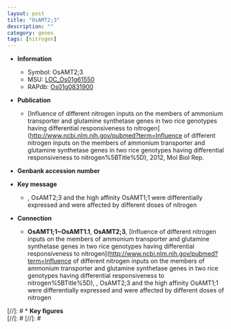```yaml
---
layout: post
title: "OsAMT2;3"
description: ""
category: genes
tags: [nitrogen]
---
```


* **Information**  
    + Symbol: OsAMT2;3  
    + MSU: [LOC_Os01g61550](http://rice.plantbiology.msu.edu/cgi-bin/ORF_infopage.cgi?orf=LOC_Os01g61550)  
    + RAPdb: [Os01g0831900](http://rapdb.dna.affrc.go.jp/viewer/gbrowse_details/irgsp1?name=Os01g0831900)  

* **Publication**  
    + [Influence of different nitrogen inputs on the members of ammonium transporter and glutamine synthetase genes in two rice genotypes having differential responsiveness to nitrogen](http://www.ncbi.nlm.nih.gov/pubmed?term=Influence of different nitrogen inputs on the members of ammonium transporter and glutamine synthetase genes in two rice genotypes having differential responsiveness to nitrogen%5BTitle%5D), 2012, Mol Biol Rep.

* **Genbank accession number**  

* **Key message**  
    + , OsAMT2;3 and the high affinity OsAMT1;1 were differentially expressed and were affected by different doses of nitrogen

* **Connection**  
    + __OsAMT1;1~OsAMT1.1__, __OsAMT2;3__, [Influence of different nitrogen inputs on the members of ammonium transporter and glutamine synthetase genes in two rice genotypes having differential responsiveness to nitrogen](http://www.ncbi.nlm.nih.gov/pubmed?term=Influence of different nitrogen inputs on the members of ammonium transporter and glutamine synthetase genes in two rice genotypes having differential responsiveness to nitrogen%5BTitle%5D), , OsAMT2;3 and the high affinity OsAMT1;1 were differentially expressed and were affected by different doses of nitrogen

[//]: # * **Key figures**  
[//]: # 
[//]: # 
